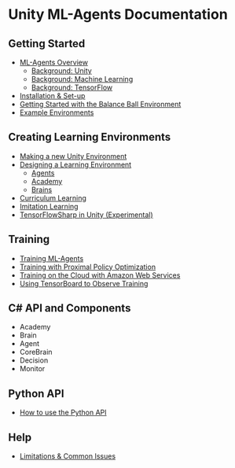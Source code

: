 # Unity ML-Agents Documentation

## Getting Started
 * [ML-Agents Overview](Unity-Agents-Overview.md)
    * [Background: Unity](Background_Unity.md)
    * [Background: Machine Learning](Background_Machine_Learning.md)
    * [Background: TensorFlow](Background_TensorFlow.md)
 * [Installation & Set-up](Installation.md)
 * [Getting Started with the Balance Ball Environment](Getting-Started-with-Balance-Ball.md)
 * [Example Environments](Example-Environments.md)

## Creating Learning Environments
 * [Making a new Unity Environment](Making-a-New-Unity-Environment.md)
 * [Designing a Learning Environment](Reinforcement-Learning-in-Unity.md)
     * [Agents](Agents.md)
     * [Academy](Academies.md)
     * [Brains](Brains.md)
 * [Curriculum Learning](Curriculum-Learning.md)
 * [Imitation Learning](Imitation-Learning.md)
 * [TensorFlowSharp in Unity (Experimental)](Using-TensorFlow-Sharp-in-Unity.md)
 
## Training
 * [Training ML-Agents](Training-ML-Agents.md)
 * [Training with Proximal Policy Optimization](Training-with-PPO.md)
 * [Training on the Cloud with Amazon Web Services](Training-on-Amazon-Web-Service.md)
 * [Using TensorBoard to Observe Training](Using-Tensorboard.md)
 
## C# API and Components
 * Academy
 * Brain
 * Agent
 * CoreBrain
 * Decision
 * Monitor

## Python API
 * [How to use the Python API](Python-API.md)
 
## Help
 <!-- * Terminology -->
 * [Limitations & Common Issues](Limitations-and-Common-Issues.md)
